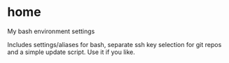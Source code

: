 # home
My bash environment settings

Includes settings/aliases for bash, separate ssh key selection for git repos and a simple update script. Use it if you like.
